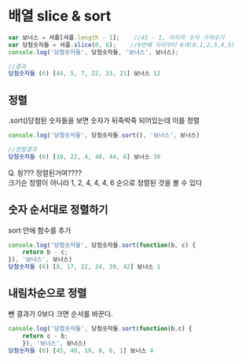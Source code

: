 # 배열 slice & sort

```javascript
var 보너스 = 셔플[셔플.length - 1];    //45 - 1, 마지막 숫자 가져오기
var 당첨숫자들 = 셔플.slice(0, 6);    //0번째 자리부터 6개(0,1,2,3,4,5)
console.log('당첨숫자들', 당첨숫자들, '보너스', 보너스);

//결과
당첨숫자들 (6) [44, 5, 7, 22, 33, 21] 보너스 12
```

## 정렬

.sort\(\)당첨된 숫자들을 보면 숫자가 뒤죽박죽 되어있는데 이를 정렬

```javascript
console.log('당첨숫자들', 당첨숫자들.sort(), '보너스', 보너스)

//정렬결과
당첨숫자들 (6) [10, 22, 4, 40, 44, 6] 보너스 30
```

Q. 읭??? 정렬된거여????  
크기순 정렬이 아니라 1, 2, 4, 4, 4, 6 순으로 정렬된 것을 볼 수 있다

## 숫자 순서대로 정렬하기

sort 안에 함수를 추가

```javascript
console.log('당첨숫자들', 당첨숫자들.sort(function(b, c) {
    return b - c;
}), '보너스', 보너스)
당첨숫자들 (6) [8, 17, 22, 24, 39, 42] 보너스 1
```

## 내림차순으로 정렬

뺀 결과가 0보다 크면 순서를 바꾼다.

```javascript
console.log('당첨숫자들', 당첨숫자들.sort(function(b,c) {
    return c - b;
    }), '보너스', 보너스)
당첨숫자들 (6) [45, 40, 19, 8, 6, 1] 보너스 4
```



